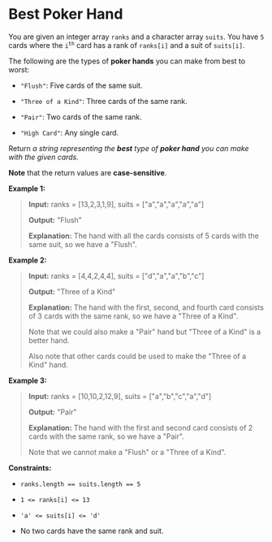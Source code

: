 # Best Poker Hand

You are given an integer array <code>ranks</code> and a character array <code>suits</code>. You have <code>5</code> cards where the <code>i<sup>th</sup></code> card has a rank of <code>ranks[i]</code> and a suit of <code>suits[i]</code>.

The following are the types of **poker hands** you can make from best to worst:

- <code>"Flush"</code>: Five cards of the same suit.

- <code>"Three of a Kind"</code>: Three cards of the same rank.

- <code>"Pair"</code>: Two cards of the same rank.

- <code>"High Card"</code>: Any single card.

Return *a string representing the **best** type of **poker hand** you can make with the given cards.*

**Note** that the return values are **case-sensitive**.


**Example 1:**
>
> **Input:** ranks = [13,2,3,1,9], suits = ["a","a","a","a","a"]
>
> **Output:** "Flush"
>
> **Explanation:** The hand with all the cards consists of 5 cards with the same suit, so we have a "Flush".

**Example 2:**
>
> **Input:** ranks = [4,4,2,4,4], suits = ["d","a","a","b","c"]
>
> **Output:** "Three of a Kind"
>
> **Explanation:** The hand with the first, second, and fourth card consists of 3 cards with the same rank, so we have a "Three of a Kind".
>
> Note that we could also make a "Pair" hand but "Three of a Kind" is a better hand.
>
> Also note that other cards could be used to make the "Three of a Kind" hand.

**Example 3:**
>
> **Input:** ranks = [10,10,2,12,9], suits = ["a","b","c","a","d"]
>
> **Output:** "Pair"
>
> **Explanation:** The hand with the first and second card consists of 2 cards with the same rank, so we have a "Pair".
>
> Note that we cannot make a "Flush" or a "Three of a Kind".


**Constraints:**

- <code>ranks.length == suits.length == 5</code>

- <code>1 &lt;= ranks[i] &lt;= 13</code>

- <code>'a' &lt;= suits[i] &lt;= 'd'</code>

- No two cards have the same rank and suit.
